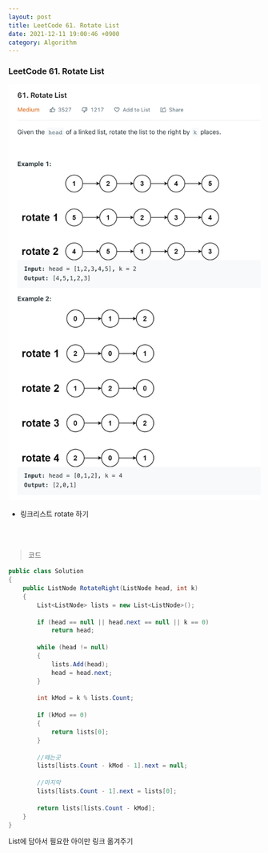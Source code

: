 ```yaml
---
layout: post
title: LeetCode 61. Rotate List
date: 2021-12-11 19:00:46 +0900
category: Algorithm
---
```

### LeetCode 61. Rotate List

![](/assets/img/leetcode/61.png)

- 링크리스트 rotate 하기

<br><br>

>코드

```c#
public class Solution
{
    public ListNode RotateRight(ListNode head, int k)
    {
        List<ListNode> lists = new List<ListNode>();

        if (head == null || head.next == null || k == 0)
            return head;

        while (head != null)
        {
            lists.Add(head);
            head = head.next;
        }

        int kMod = k % lists.Count;

        if (kMod == 0)
        {
            return lists[0];
        }

        //떼는곳
        lists[lists.Count - kMod - 1].next = null;

        //마지막
        lists[lists.Count - 1].next = lists[0];

        return lists[lists.Count - kMod];
    }
}
```

List에 담아서 필요한 아이만 링크 옮겨주기